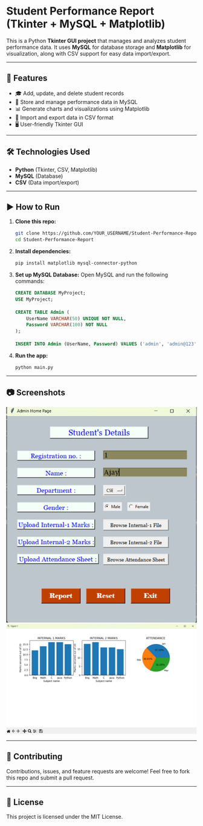 # Student Performance Report (Tkinter + MySQL + Matplotlib)

This is a Python **Tkinter GUI project** that manages and analyzes student performance data. It uses **MySQL** for database storage and **Matplotlib** for visualization, along with CSV support for easy data import/export.

---

## 🚀 Features

* 🎓 Add, update, and delete student records
* 💾 Store and manage performance data in MySQL
* 📊 Generate charts and visualizations using Matplotlib
* 📂 Import and export data in CSV format
* 🖥️ User-friendly Tkinter GUI

---

## 🛠️ Technologies Used

* **Python** (Tkinter, CSV, Matplotlib)
* **MySQL** (Database)
* **CSV** (Data import/export)

---

## ▶️ How to Run

1. **Clone this repo:**

   ```bash
   git clone https://github.com/YOUR_USERNAME/Student-Performance-Report.git
   cd Student-Performance-Report
   ```

2. **Install dependencies:**

   ```bash
   pip install matplotlib mysql-connector-python
   ```

3. **Set up MySQL Database:**
   Open MySQL and run the following commands:

   ```sql
   CREATE DATABASE MyProject;
   USE MyProject;

   CREATE TABLE Admin (
       UserName VARCHAR(50) UNIQUE NOT NULL,
       Password VARCHAR(100) NOT NULL
   );

   INSERT INTO Admin (UserName, Password) VALUES ('admin', 'admin@123');
   ```

4. **Run the app:**

   ```bash
   python main.py
   ```

---

## 📷 Screenshots
![alt text](images/Screenshot%202025-08-31%20194238.png) ![alt text](images/Screenshot%202025-08-31%20194312.png)


---


## 🤝 Contributing

Contributions, issues, and feature requests are welcome! Feel free to fork this repo and submit a pull request.

---

## 📜 License

This project is licensed under the MIT License.
